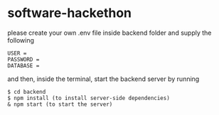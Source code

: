 # software-hackethon
please create your own .env file inside backend folder and supply the following
``` 
USER = 
PASSWORD = 
DATABASE = 
```
and then, inside the terminal, start the backend server by running

```
$ cd backend
$ npm install (to install server-side dependencies)
& npm start (to start the server)
```
